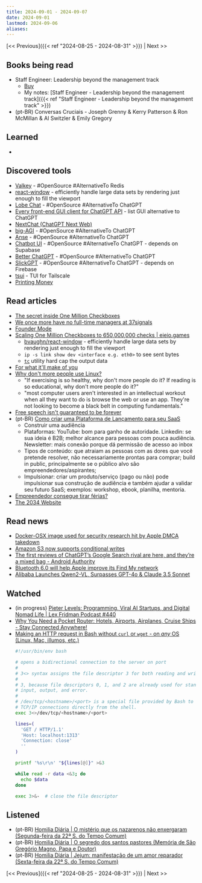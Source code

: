 ```yaml
---
title: 2024-09-01 - 2024-09-07
date: 2024-09-01
lastmod: 2024-09-06
aliases:
---
```


[<< Previous]({{< ref "2024-08-25 - 2024-08-31" >}}) | Next >>

## Books being read
- Staff Engineer: Leadership beyond the management track
	- [Buy](https://staffeng.com/book)
	- My notes: [Staff Engineer - Leadership beyond the management track]({{< ref "Staff Engineer - Leadership beyond the management track" >}})
- (pt-BR) Conversas Cruciais - Joseph Grenny & Kerry Patterson & Ron McMillan &
  Al Switzler & Emily Gregory

## Learned
-

## Discovered tools
- [Valkey](https://github.com/valkey-io/valkey) - #OpenSource #AlternativeTo
  Redis
- [react-window](https://github.com/bvaughn/react-window) - efficiently handle
  large data sets by rendering just enough to fill the viewport
- [Lobe Chat](https://github.com/lobehub/lobe-chat) - #OpenSource #AlternativeTo
  ChatGPT
- [Every front-end GUI client for ChatGPT API](https://github.com/billmei/every-chatgpt-gui) -
  list GUI alternative to ChatGPT
- [NextChat (ChatGPT Next Web)](https://github.com/ChatGPTNextWeb/ChatGPT-Next-Web)
- [big-AGI](https://github.com/enricoros/big-agi) - #OpenSource #AlternativeTo
  ChatGPT
- [Anse](https://github.com/anse-app/anse) - #OpenSource #AlternativeTo ChatGPT
- [Chatbot UI](https://github.com/mckaywrigley/chatbot-ui) - #OpenSource
  #AlternativeTo ChatGPT - depends on Supabase
- [Better ChatGPT](https://github.com/ztjhz/BetterChatGPT) - #OpenSource
  #AlternativeTo ChatGPT
- [SlickGPT](https://github.com/ShipBit/slickgpt) - #OpenSource #AlternativeTo
  ChatGPT - depends on Firebase
- [tsui](https://github.com/neuralinkcorp/tsui) - TUI for Tailscale
- [Printing Money](https://neal.fun/printing-money/)

## Read articles
- [The secret inside One Million Checkboxes](https://eieio.games/essays/the-secret-in-one-million-checkboxes)
- [We once more have no full-time managers at 37signals](https://world.hey.com/dhh/we-once-more-have-no-full-time-managers-at-37signals-f8611085)
- [Founder Mode](https://www.paulgraham.com/foundermode.html)
- [Scaling One Million Checkboxes to 650,000,000 checks | eieio.games](https://eieio.games/essays/scaling-one-million-checkboxes)
    * [bvaughn/react-window](https://github.com/bvaughn/react-window) -
      efficiently handle large data sets by rendering just enough to fill the viewport
    * `ip -s link show dev <interface e.g. eth0>` to see sent bytes
    * [`tc`](https://en.wikipedia.org/wiki/Tc_(Linux)) utility hard cap the output data
- [For what it'll make of you](https://world.hey.com/dhh/for-what-it-ll-make-of-you-9469db5c)
- [Why don't more people use Linux?](https://world.hey.com/dhh/why-don-t-more-people-use-linux-33b75f53)
    * "If exercising is so healthy, why don't more people do it? If reading is
      so educational, why don't more people do it?"
    * "most computer users aren't interested in an intellectual workout when
      all they want to do is browse the web or use an app. They're not looking
      to become a black belt in computing fundamentals."
- [Free speech isn't guaranteed to be forever](https://world.hey.com/dhh/free-speech-isn-t-guaranteed-to-be-forever-e7654685)
- (pt-BR) [Como criar uma Plataforma de Lançamento para seu SaaS](https://operandoumsaas.substack.com/p/como-criar-uma-plataforma-de-lancamento)
    * Construir uma audiência
    * Plataformas: YouTube: bom para ganho de autoridade. Linkedin: se sua
      ideia é B2B; melhor alcance para pessoas com pouca audiência.
      Newsletter: mais conexão porque dá permissão de acesso ao inbox
    * Tipos de conteúdo: que atraiam as pessoas com as dores que você
      pretende resolver, não necessariamente prontas para comprar; build in
      public, principalmente se o público alvo são empreendedores/aspirantes;
    * Impulsionar: criar um produto/serviço (pago ou não) pode impulsionar
      sua construção de audiência e também ajudar a validar seu futuro
      SaaS; exemplos: workshop, ebook, planilha, mentoria.
- [Empreendedor consegue tirar férias?](https://moacirmoda.substack.com/p/empreendedor-consegue-tirar-ferias)
- [The 2034 Website](https://kennethfriedman.org/thoughts/2019/the-2034-website)

## Read news
- [Docker-OSX image used for security research hit by Apple DMCA takedown](https://www.bleepingcomputer.com/news/security/docker-osx-image-used-for-security-research-hit-by-apple-dmca-takedown)
- [Amazon S3 now supports conditional writes](https://aws.amazon.com/about-aws/whats-new/2024/08/amazon-s3-conditional-writes)
- [The first reviews of ChatGPT’s Google Search rival are here, and they’re a mixed bag - Android Authority](https://www.androidauthority.com/searchgpt-first-reactions-3478389)
- [Bluetooth 6.0 will help Apple improve its Find My network](https://9to5mac.com/2024/09/04/bluetooth-6-0-apple-find-my)
- [Alibaba Launches Qwen2-VL, Surpasses GPT-4o & Claude 3.5 Sonnet](https://analyticsindiamag.com/ai-news-updates/alibaba-launches-qwen2-vl-surpasses-gpt-4o-claude-3-5-sonnet)

## Watched
- (in progress) [Pieter Levels: Programming, Viral AI Startups, and Digital Nomad Life | Lex Fridman Podcast #440](https://www.youtube.com/watch?v=oFtjKbXKqbg)
- [Why You Need a Pocket Router: Hotels, Airports, Airplanes, Cruise Ships - Stay Connected Anywhere!](https://www.youtube.com/watch?v=OYxQ4Lvqn14)
- [Making an HTTP request in Bash without `curl` or `wget` - on *any* OS (Linux, Mac, illumos, etc.)](https://www.youtube.com/watch?v=tSoFTD9Y8UU)
    ```bash
    #!/usr/bin/env bash

    # opens a bidirectional connection to the server on port
    #
    # 3<> syntax assigns the file descriptor 3 for both reading and writing.
    #
    # 3, because file descriptors 0, 1, and 2 are already used for standard
    # input, output, and error.
    #
    # /dev/tcp/<hostname>/<port> is a special file provided by Bash to allow
    # TCP/IP connections directly from the shell.
    exec 3<>/dev/tcp/<hostname>/<port>

    lines=(
      'GET / HTTP/1.1'
      'Host: localhost:1313'
      'Connection: close'
      ''
    )

    printf '%s\r\n' "${lines[@]}" >&3

    while read -r data <&3; do
      echo $data
    done

    exec 3>&-  # close the file descriptor
    ```

## Listened
- (pt-BR) [Homilia Diária | O mistério que os nazarenos não enxergaram (Segunda-feira da 22ª S. do Tempo Comum)](https://www.youtube.com/watch?v=5-h8Sf6nBas)
- (pt-BR) [Homilia Diária | O segredo dos santos pastores (Memória de São Gregório Magno, Papa e Doutor)](https://www.youtube.com/watch?v=yLrayc4wi7Y)
- (pt-BR) [Homilia Diária | Jejum: manifestação de um amor reparador (Sexta-feira da 22ª S. do Tempo Comum)](https://www.youtube.com/watch?v=YuGUm98HoG8)

[<< Previous]({{< ref "2024-08-25 - 2024-08-31" >}}) | Next >>
